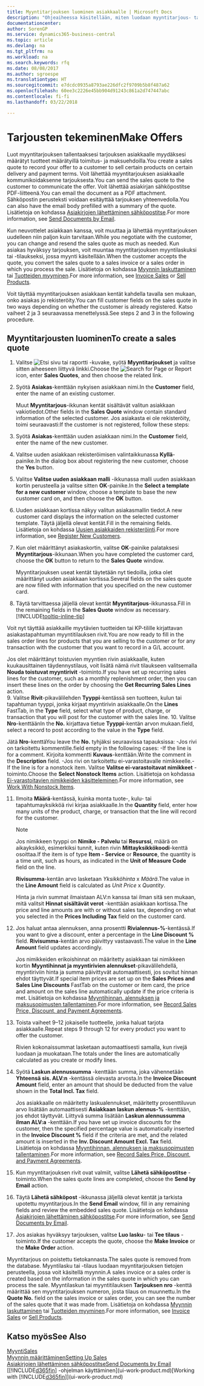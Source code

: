 ```yaml
---
title: Myyntitarjouksen luominen asiakkaalle | Microsoft Docs
description: "Ohjeaiheessa käsitellään, miten luodaan myyntitarjous- tai tarjouspyyntöasiakirja kirjaamaan asiakkaalle tehty tarjous tuotteiden myynnistä tietyin ehdoin."
documentationcenter: 
author: SorenGP
ms.service: dynamics365-business-central
ms.topic: article
ms.devlang: na
ms.tgt_pltfrm: na
ms.workload: na
ms.search.keywords: rfq
ms.date: 08/08/2017
ms.author: sgroespe
ms.translationtype: HT
ms.sourcegitcommit: e7dcdc0935a8793ae226dfc2f9709b5b8f487a62
ms.openlocfilehash: 60ee3c2226e45bb904d91243c861a2d747447abc
ms.contentlocale: fi-fi
ms.lasthandoff: 03/22/2018

---
```

# <a name="make-offers"></a><span data-ttu-id="708ef-103">Tarjousten tekeminen</span><span class="sxs-lookup"><span data-stu-id="708ef-103">Make Offers</span></span>
<span data-ttu-id="708ef-104">Luot myyntitarjouksen tallentaaksesi tarjouksen asiakkaalle myydäksesi määrätyt tuotteet määrätyillä toimitus- ja maksuehdoilla.</span><span class="sxs-lookup"><span data-stu-id="708ef-104">You create a sales quote to record your offer to a customer to sell certain products on certain delivery and payment terms.</span></span> <span data-ttu-id="708ef-105">Voit lähettää myyntitarjouksen asiakkaalle kommunikoidaksenne tarjouksesta.</span><span class="sxs-lookup"><span data-stu-id="708ef-105">You can send the sales quote to the customer to communicate the offer.</span></span> <span data-ttu-id="708ef-106">Voit lähettää asiakirjan sähköpostitse PDF-liitteenä.</span><span class="sxs-lookup"><span data-stu-id="708ef-106">You can email the document as a PDF attachment.</span></span> <span data-ttu-id="708ef-107">Sähköpostin perusteksti voidaan esitäyttää tarjouksen yhteenvedolla.</span><span class="sxs-lookup"><span data-stu-id="708ef-107">You can also have the email body prefilled with a summary of the quote.</span></span> <span data-ttu-id="708ef-108">Lisätietoja on kohdassa [Asiakirjojen lähettäminen sähköpostitse](ui-how-send-documents-email.md).</span><span class="sxs-lookup"><span data-stu-id="708ef-108">For more information, see [Send Documents by Email](ui-how-send-documents-email.md).</span></span>

<span data-ttu-id="708ef-109">Kun neuvottelet asiakkaan kanssa, voit muuttaa ja lähettää myyntitarjouksen uudelleen niin paljon kuin tarvitaan.</span><span class="sxs-lookup"><span data-stu-id="708ef-109">While you negotiate with the customer, you can change and resend the sales quote as much as needed.</span></span> <span data-ttu-id="708ef-110">Kun asiakas hyväksyy tarjouksen, voit muuntaa myyntitarjouksen myyntilaskuksi tai -tilaukseksi, jossa myynti käsitellään.</span><span class="sxs-lookup"><span data-stu-id="708ef-110">When the customer accepts the quote, you convert the sales quote to a sales invoice or a sales order in which you process the sale.</span></span> <span data-ttu-id="708ef-111">Lisätietoja on kohdassa [Myynnin laskuttaminen](sales-how-invoice-sales.md) tai [Tuotteiden myyminen](sales-how-sell-products.md).</span><span class="sxs-lookup"><span data-stu-id="708ef-111">For more information, see [Invoice Sales](sales-how-invoice-sales.md) or [Sell Products](sales-how-sell-products.md).</span></span>

<span data-ttu-id="708ef-112">Voit täyttää myyntitarjouksen asiakkaan kentät kahdella tavalla sen mukaan, onko asiakas jo rekisteröity.</span><span class="sxs-lookup"><span data-stu-id="708ef-112">You can fill customer fields on the sales quote in two ways depending on whether the customer is already registered.</span></span> <span data-ttu-id="708ef-113">Katso vaiheet 2 ja 3 seuraavassa menettelyssä.</span><span class="sxs-lookup"><span data-stu-id="708ef-113">See steps 2 and 3 in the following procedure.</span></span>

## <a name="to-create-a-sales-quote"></a><span data-ttu-id="708ef-114">Myyntitarjousten luominen</span><span class="sxs-lookup"><span data-stu-id="708ef-114">To create a sales quote</span></span>
1. <span data-ttu-id="708ef-115">Valitse ![Etsi sivu tai raportti](media/ui-search/search_small.png "Etsi sivu tai raportti -kuvake") -kuvake, syötä **Myyntitarjoukset** ja valitse sitten aiheeseen liittyvä linkki.</span><span class="sxs-lookup"><span data-stu-id="708ef-115">Choose the ![Search for Page or Report](media/ui-search/search_small.png "Search for Page or Report icon") icon, enter **Sales Quotes**, and then choose the related link.</span></span>
2. <span data-ttu-id="708ef-116">Syötä **Asiakas**-kenttään nykyisen asiakkaan nimi.</span><span class="sxs-lookup"><span data-stu-id="708ef-116">In the **Customer** field, enter the name of an existing customer.</span></span>

   <span data-ttu-id="708ef-117">Muut **Myyntitarjous**-ikkunan kentät sisältävät valitun asiakkaan vakiotiedot.</span><span class="sxs-lookup"><span data-stu-id="708ef-117">Other fields in the **Sales Quote** window contain standard information of the selected customer.</span></span> <span data-ttu-id="708ef-118">Jos asiakasta ei ole rekisteröity, toimi seuraavasti:</span><span class="sxs-lookup"><span data-stu-id="708ef-118">If the customer is not registered, follow these steps:</span></span>
3. <span data-ttu-id="708ef-119">Syötä **Asiakas**-kenttään uuden asiakkaan nimi.</span><span class="sxs-lookup"><span data-stu-id="708ef-119">In the **Customer** field, enter the name of the new customer.</span></span>
4. <span data-ttu-id="708ef-120">Valitse uuden asiakkaan rekisteröimisen valintaikkunassa **Kyllä**-painike.</span><span class="sxs-lookup"><span data-stu-id="708ef-120">In the dialog box about registering the new customer, choose the **Yes** button.</span></span>
5. <span data-ttu-id="708ef-121">Valitse **Valitse uuden asiakkaan malli** -ikkunassa malli uuden asiakkaan kortin perusteella ja valitse sitten **OK**-painike.</span><span class="sxs-lookup"><span data-stu-id="708ef-121">In the **Select a template for a new customer** window, choose a template to base the new customer card on, and then choose the **OK** button.</span></span>
6. <span data-ttu-id="708ef-122">Uuden asiakkaan kortissa näkyy valitun asiakasmallin tiedot.</span><span class="sxs-lookup"><span data-stu-id="708ef-122">A new customer card displays the information on the selected customer template.</span></span> <span data-ttu-id="708ef-123">Täytä jäljellä olevat kentät.</span><span class="sxs-lookup"><span data-stu-id="708ef-123">Fill in the remaining fields.</span></span> <span data-ttu-id="708ef-124">Lisätietoja on kohdassa [Uusien asiakkaiden rekisteröinti](sales-how-register-new-customers.md).</span><span class="sxs-lookup"><span data-stu-id="708ef-124">For more information, see [Register New Customers](sales-how-register-new-customers.md).</span></span>  
7. <span data-ttu-id="708ef-125">Kun olet määrittänyt asiakaskortin, valitse **OK**-painike palataksesi **Myyntitarjous**-ikkunaan.</span><span class="sxs-lookup"><span data-stu-id="708ef-125">When you have completed the customer card, choose the **OK** button to return to the **Sales Quote** window.</span></span>

   <span data-ttu-id="708ef-126">Myyntitarjouksen useat kentät täytetään nyt tiedoilla, jotka olet määrittänyt uuden asiakkaan kortissa.</span><span class="sxs-lookup"><span data-stu-id="708ef-126">Several fields on the sales quote are now filled with information that you specified on the new customer card.</span></span>  
8. <span data-ttu-id="708ef-127">Täytä tarvittaessa jäljellä olevat kentät **Myyntitarjous**-ikkunassa.</span><span class="sxs-lookup"><span data-stu-id="708ef-127">Fill in the remaining fields in the **Sales Quote** window as necessary.</span></span> [!INCLUDE[tooltip-inline-tip](includes/tooltip-inline-tip_md.md)]  

<span data-ttu-id="708ef-128">Voit nyt täyttää asiakkaille myytävien tuotteiden tai KP-tilille kirjattavan asiakastapahtuman myyntitilauksen rivit.</span><span class="sxs-lookup"><span data-stu-id="708ef-128">You are now ready to fill in the sales order lines for products that you are selling to the customer or for any transaction with the customer that you want to record in a G/L account.</span></span>   

<span data-ttu-id="708ef-129">Jos olet määrittänyt toistuvien myyntien rivin asiakkaalle, kuten kuukausittainen täydennystilaus, voit lisätä nämä rivit tilaukseen valitsemalla **Nouda toistuvat myyntirivit** -toiminto.</span><span class="sxs-lookup"><span data-stu-id="708ef-129">If you have set up recurring sales lines for the customer, such as a monthly replenishment order, then you can insert these lines on the order by choosing the **Get Recurring Sales Lines** action.</span></span>  
9. <span data-ttu-id="708ef-130">Valitse **Rivit**-pikavälilehden **Tyyppi**-kentässä sen tuotteen, kulun tai tapahtuman tyyppi, jonka kirjaat myyntirivin asiakkaalle.</span><span class="sxs-lookup"><span data-stu-id="708ef-130">On the **Lines** FastTab, in the **Type** field, select what type of product, charge, or transaction that you will post for the customer with the sales line.</span></span>
10. <span data-ttu-id="708ef-131">Valitse **Nro**-kenttään</span><span class="sxs-lookup"><span data-stu-id="708ef-131">In the **No.**</span></span> <span data-ttu-id="708ef-132">kirjattava tietue **Tyyppi**-kentän arvon mukaan.</span><span class="sxs-lookup"><span data-stu-id="708ef-132">field, select a record to post according to the value in the **Type** field.</span></span>

 <span data-ttu-id="708ef-133">Jätä **Nro**-kenttä</span><span class="sxs-lookup"><span data-stu-id="708ef-133">You leave the **No.**</span></span> <span data-ttu-id="708ef-134">tyhjäksi seuraavissa tapauksissa: -Jos rivi on tarkoitettu kommentille.</span><span class="sxs-lookup"><span data-stu-id="708ef-134">field empty in the following cases: -If the line is for a comment.</span></span> <span data-ttu-id="708ef-135">Kirjoita kommentti **Kuvaus**-kenttään.</span><span class="sxs-lookup"><span data-stu-id="708ef-135">Write the comment in the **Description** field.</span></span>
 <span data-ttu-id="708ef-136">-Jos rivi on tarkoitettu ei-varastoitavalle nimikkeelle.</span><span class="sxs-lookup"><span data-stu-id="708ef-136">-If the line is for a nonstock item.</span></span> <span data-ttu-id="708ef-137">Valitse **Valitse ei-varastoitavat nimikkeet** -toiminto.</span><span class="sxs-lookup"><span data-stu-id="708ef-137">Choose the **Select Nonstock Items** action.</span></span> <span data-ttu-id="708ef-138">Lisätietoja on kohdassa [Ei-varastoitavien nimikkeiden käsitteleminen](inventory-how-work-nonstock-items.md).</span><span class="sxs-lookup"><span data-stu-id="708ef-138">For more information, see [Work With Nonstock Items](inventory-how-work-nonstock-items.md).</span></span>

11. <span data-ttu-id="708ef-139">Ilmoita **Määrä**-kentässä, kuinka monta tuote-, kulu- tai tapahtumayksikköä rivi kirjaa asiakkaalle.</span><span class="sxs-lookup"><span data-stu-id="708ef-139">In the **Quantity** field, enter how many units of the product, charge, or transaction that the line will record for the customer.</span></span>

    > [!NOTE]  
    >   <span data-ttu-id="708ef-140">Jos nimikkeen tyyppi on **Nimike - Palvelu** tai **Resurssi**, määrä on aikayksikkö, esimerkiksi tunnit, kuten rivin **Mittayksikkökoodi**-kenttä osoittaa.</span><span class="sxs-lookup"><span data-stu-id="708ef-140">If the item is of type **Item - Service** or **Resource**, the quantity is a time unit, such as hours, as indicated in the **Unit of Measure Code** field on the line.</span></span>  

    <span data-ttu-id="708ef-141">**Rivisumma**-kentän arvo lasketaan *Yksikköhinta* x *Määrä*.</span><span class="sxs-lookup"><span data-stu-id="708ef-141">The value in the **Line Amount** field is calculated as *Unit Price* x *Quantity*.</span></span>  

    <span data-ttu-id="708ef-142">Hinta ja rivin summat ilmaistaan ALV:n kanssa tai ilman sitä sen mukaan, mitä valitsit **Hinnat sisältävät verot** -kenttään asiakkaan kortissa.</span><span class="sxs-lookup"><span data-stu-id="708ef-142">The price and line amounts are with or without sales tax, depending on what you selected in the **Prices Including Tax** field on the customer card.</span></span>  
12. <span data-ttu-id="708ef-143">Jos haluat antaa alennuksen, anna prosentti **Rivialennus-%**-kentässä.</span><span class="sxs-lookup"><span data-stu-id="708ef-143">If you want to give a discount, enter a percentage in the **Line Discount %** field.</span></span> <span data-ttu-id="708ef-144">**Rivisumma**-kentän arvo päivittyy vastaavasti.</span><span class="sxs-lookup"><span data-stu-id="708ef-144">The value in the **Line Amount** field updates accordingly.</span></span>  

    <span data-ttu-id="708ef-145">Jos nimikkeiden erikoishinnat on määritetty asiakkaan tai nimikkeen kortin **Myyntihinnat ja myyntirivien alennukset**-pikavälilehdellä, myyntiriviin hinta ja summa päivittyvät automaattisesti, jos sovitut hinnan ehdot täyttyvät.</span><span class="sxs-lookup"><span data-stu-id="708ef-145">If special item prices are set up on the **Sales Prices and Sales Line Discounts** FastTab on the customer or item card, the price and amount on the sales line automatically update if the price criteria is met.</span></span> <span data-ttu-id="708ef-146">Lisätietoja on kohdassa [Myyntihinnan, alennuksen ja maksusopimusten tallentaminen](sales-how-record-sales-price-discount-payment-agreements.md).</span><span class="sxs-lookup"><span data-stu-id="708ef-146">For more information, see [Record Sales Price, Discount, and Payment Agreements](sales-how-record-sales-price-discount-payment-agreements.md).</span></span>  
13. <span data-ttu-id="708ef-147">Toista vaiheet 9–12 jokaiselle tuotteelle, jonka haluat tarjota asiakkaalle.</span><span class="sxs-lookup"><span data-stu-id="708ef-147">Repeat steps 9 through 12 for every product you want to offer the customer.</span></span>  

    <span data-ttu-id="708ef-148">Rivien kokonaissummat lasketaan automaattisesti samalla, kun rivejä luodaan ja muokataan.</span><span class="sxs-lookup"><span data-stu-id="708ef-148">The totals under the lines are automatically calculated as you create or modify lines.</span></span>  
14. <span data-ttu-id="708ef-149">Syötä **Laskun alennussumma** -kenttään summa, joka vähennetään **Yhteensä sis. ALV:n** -kentässä olevasta arvosta.</span><span class="sxs-lookup"><span data-stu-id="708ef-149">In the **Invoice Discount Amount** field, enter an amount that should be deducted from the value shown in the **Total Incl. Tax** field.</span></span>

    <span data-ttu-id="708ef-150">Jos asiakkaalle on määritetty laskualennukset, määritetty prosenttiluvun arvo lisätään automaattisesti **Asiakkaan laskun alennus-%** -kenttään, jos ehdot täyttyvät. Liittyvä summa lisätään **Laskun alennussumma ilman ALV:a** -kenttään.</span><span class="sxs-lookup"><span data-stu-id="708ef-150">If you have set up invoice discounts for the customer, then the specified percentage value is automatically inserted in the **Invoice Discount %** field if the criteria are met, and the related amount is inserted in the **Inv. Discount Amount Excl. Tax** field.</span></span> <span data-ttu-id="708ef-151">Lisätietoja on kohdassa [Myyntihinnan, alennuksen ja maksusopimusten tallentaminen](sales-how-record-sales-price-discount-payment-agreements.md).</span><span class="sxs-lookup"><span data-stu-id="708ef-151">For more information, see [Record Sales Price, Discount, and Payment Agreements](sales-how-record-sales-price-discount-payment-agreements.md).</span></span>
15. <span data-ttu-id="708ef-152">Kun myyntitarjouksen rivit ovat valmiit, valitse **Lähetä sähköpostitse** -toiminto.</span><span class="sxs-lookup"><span data-stu-id="708ef-152">When the sales quote lines are completed, choose the **Send by Email** action.</span></span>
16. <span data-ttu-id="708ef-153">Täytä **Lähetä sähköpost** -ikkunassa jäljellä olevat kentät ja tarkista upotettu myyntitarjous.</span><span class="sxs-lookup"><span data-stu-id="708ef-153">In the **Send Email** window, fill in any remaining fields and review the embedded sales quote.</span></span> <span data-ttu-id="708ef-154">Lisätietoja on kohdassa [Asiakirjojen lähettäminen sähköpostitse](ui-how-send-documents-email.md).</span><span class="sxs-lookup"><span data-stu-id="708ef-154">For more information, see [Send Documents by Email](ui-how-send-documents-email.md).</span></span>
17. <span data-ttu-id="708ef-155">Jos asiakas hyväksyy tarjouksen, valitse **Luo lasku**- tai **Tee tilaus** -toiminto.</span><span class="sxs-lookup"><span data-stu-id="708ef-155">If the customer accepts the quote, choose the **Make Invoice** or the **Make Order** action.</span></span>

<span data-ttu-id="708ef-156">Myyntitarjous on poistettu tietokannasta.</span><span class="sxs-lookup"><span data-stu-id="708ef-156">The sales quote is removed from the database.</span></span> <span data-ttu-id="708ef-157">Myyntilasku tai -tilaus luodaan myyntitarjouksen tietojen perusteella, jossa voit käsitellä myynnin.</span><span class="sxs-lookup"><span data-stu-id="708ef-157">A sales invoice or a sales order is created based on the information in the sales quote in which you can process the sale.</span></span> <span data-ttu-id="708ef-158">Myyntilaskun tai myyntitilauksen **Tarjouksen nro** -kenttä määrittää sen myyntitarjouksen numeron, josta tilaus on muunnettu.</span><span class="sxs-lookup"><span data-stu-id="708ef-158">In the **Quote No.** field on the sales invoice or sales order, you can see the number of the sales quote that it was made from.</span></span> <span data-ttu-id="708ef-159">Lisätietoja on kohdassa [Myynnin laskuttaminen](sales-how-invoice-sales.md) tai [Tuotteiden myyminen](sales-how-sell-products.md).</span><span class="sxs-lookup"><span data-stu-id="708ef-159">For more information, see [Invoice Sales](sales-how-invoice-sales.md) or [Sell Products](sales-how-sell-products.md).</span></span>

## <a name="see-also"></a><span data-ttu-id="708ef-160">Katso myös</span><span class="sxs-lookup"><span data-stu-id="708ef-160">See Also</span></span>
[<span data-ttu-id="708ef-161">Myynti</span><span class="sxs-lookup"><span data-stu-id="708ef-161">Sales</span></span>](sales-manage-sales.md)  
[<span data-ttu-id="708ef-162">Myynnin määrittäminen</span><span class="sxs-lookup"><span data-stu-id="708ef-162">Setting Up Sales</span></span>](sales-setup-sales.md)  
[<span data-ttu-id="708ef-163">Asiakirjojen lähettäminen sähköpostitse</span><span class="sxs-lookup"><span data-stu-id="708ef-163">Send Documents by Email</span></span>](ui-how-send-documents-email.md)  
<span data-ttu-id="708ef-164">[[!INCLUDE[d365fin](includes/d365fin_md.md)] -ohjelman käyttäminen](ui-work-product.md)</span><span class="sxs-lookup"><span data-stu-id="708ef-164">[Working with [!INCLUDE[d365fin](includes/d365fin_md.md)]](ui-work-product.md)</span></span>

